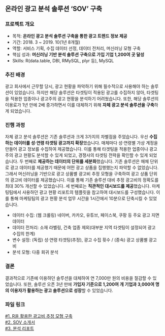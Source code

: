 ## 온라인 광고 분석 솔루션 ‘SOV’ 구축

### 프로젝트 개요
- 목적: **온라인 광고 분석 솔루션 구축을 통한 광고 트렌드 정보 제공**
- 기간: 2018. 3 ~ 2019. 10(1년 8개월)
- 역할: 서비스 기획, 수집 데이터 선정, 데이터 전처리, 머신러닝 모형 구축
- 핵심 성과: **머신러닝 기반 분석 솔루션 구축으로 가입 기업 1,200여 곳 달성**
- Skills: R(data.table, DBI, RMySQL, plyr 등), MySQL

### 추진 배경
광고 회사에서 근무할 당시, 광고 현황을 파악하기 위해 필수적으로 사용해야 하는 솔루션이 있었습니다. 
하지만 해당 솔루션은 타겟팅이 적용된 광고를 수집하지 않아, 타겟팅을 적용한 업종이나 광고주의 광고 현황을 분석하기 어려웠습니다. 
또한, 해당 솔루션의 이용료가 1년 만에 2배 증가하면서 이를 대체하기 위해 **자체 광고 분석 솔루션을 구축**하게 되었습니다.

### 진행 과정
 자체 광고 분석 솔루션은 기존 솔루션과 크게 3가지의 차별점을 주었습니다. 우선 **수집하는 데이터를 성·연령 타겟팅 광고까지 확장**했습니다. 매체마다 성·연령별 가상 계정을 만들어 광고 정보를 수집하여 제공했습니다. 이를 통해 타겟팅을 적용한 업종이나 광고주의 광고 현황도 분석할 수 있게 되었고, 경쟁사의 타겟팅 전략을 확인할 수 있게 되었습니다. 두 번째로 **제공하는 데이터의 단위를 세분화**했습니다. 기존 솔루션은 매체 단위로 광고 데이터를 제공했기 때문에 어떤 광고 상품을 집행했는지 파악할 수 없었습니다. 그래서 머신러닝을 기반으로 광고 상품별 광고비 추정 모형을 구축하여 광고 상품 단위의 광고비 데이터를 제공했습니다. 이를 통해 기존 솔루션 대비 추정 광고비의 정확도를 최대 30% 개선할 수 있었습니다. 세 번째로는 **직관적인 대시보드를 제공**했습니다. 마케팅팀에서 사용하던 광고 현황 리포트의 템플릿을 참고하여 대시보드를 구성했습니다. 이를 통해 마케팅팀의 광고 현황 분석 업무 시간을 1시간에서 10분으로 단축시킬 수 있었습니다.

- 데이터 수집: (웹 크롤링) 네이버, 카카오, 유튜브, 페이스북, 쿠팡 등 주요 광고 지면 데이터
- 데이터 전처리: 소재 라벨링, 건축 업종 제외(대부분 지역 타겟팅이 설정되어 광고 수집의 한계)
- 변수 설정: (독립) 성·연령 타겟팅(추정), 광고 수집 횟수 / (종속) 광고 상품별 광고비
- 분석 모형: 다중 회귀 분석

### 결론
 결과적으로 기존에 이용하던 솔루션을 대체하여 연 7,000만 원의 비용을 절감할 수 있었습니다. 
 또한, 솔루션 오픈 3년 만에 **가입자 기준으로 1,200여 개 기업과 3,000여 명의 이용자가 활용하는 광고 솔루션으로 성장**할 수 있었습니다.

### 파일 링크
[#1. R을 활용한 광고비 추정 모형 구축](https://github.com/hyewon0403/online-advertising-analysis-solution-SOV/blob/master/SOV_naver_brandingDA.R)\
[#2. SOV 소개서](https://github.com/hyewon0403/online-advertising-analysis-solution-SOV/blob/master/SOV%20%EC%86%8C%EA%B0%9C%EC%84%9C.pdf)\
[#3. 분석 리포트](https://github.com/hyewon0403/online-advertising-analysis-solution-SOV/blob/master/2020%20%EC%98%A8%EB%9D%BC%EC%9D%B8%20%EA%B4%91%EA%B3%A0%EB%B9%84%20%EA%B2%B0%EC%82%B0.pdf)
